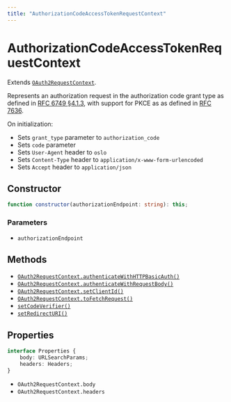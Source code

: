 ```yaml
---
title: "AuthorizationCodeAccessTokenRequestContext"
---
```


# AuthorizationCodeAccessTokenRequestContext

Extends [`OAuth2RequestContext`](/reference/main/OAuth2RequestContext).

Represents an authorization request in the authorization code grant type as defined in [RFC 6749 §4.1.3](https://datatracker.ietf.org/doc/html/rfc6749#section-4.1.3), with support for PKCE as as defined in [RFC 7636](https://datatracker.ietf.org/doc/html/rfc7636).

On initialization:

- Sets `grant_type` parameter to `authorization_code`
- Sets `code` parameter
- Sets `User-Agent` header to `oslo`
- Sets `Content-Type` header to `application/x-www-form-urlencoded`
- Sets `Accept` header to `application/json`

## Constructor

```ts
function constructor(authorizationEndpoint: string): this;
```

### Parameters

- `authorizationEndpoint`

## Methods

- [`OAuth2RequestContext.authenticateWithHTTPBasicAuth()`](/reference/main/OAuth2RequestContext/authenticateWithHTTPBasicAuth)
- [`OAuth2RequestContext.authenticateWithRequestBody()`](/reference/main/OAuth2RequestContext/authenticateWithRequestBody)
- [`OAuth2RequestContext.setClientId()`](/reference/main/OAuth2RequestContext/setClientId)
- [`OAuth2RequestContext.toFetchRequest()`](/reference/main/OAuth2RequestContext/toFetchRequest)
- [`setCodeVerifier()`](/reference/main/AuthorizationCodeAccessTokenRequestContext/setCodeVerifier)
- [`setRedirectURI()`](/reference/main/AuthorizationCodeAccessTokenRequestContext/setRedirectURI)

## Properties

```ts
interface Properties {
	body: URLSearchParams;
	headers: Headers;
}
```

- `OAuth2RequestContext.body`
- `OAuth2RequestContext.headers`
